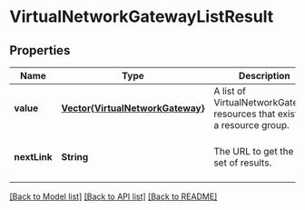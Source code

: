 # VirtualNetworkGatewayListResult


## Properties
Name | Type | Description | Notes
------------ | ------------- | ------------- | -------------
**value** | [**Vector{VirtualNetworkGateway}**](VirtualNetworkGateway.md) | A list of VirtualNetworkGateway resources that exists in a resource group. | [optional] [default to nothing]
**nextLink** | **String** | The URL to get the next set of results. | [optional] [readonly] [default to nothing]


[[Back to Model list]](../README.md#models) [[Back to API list]](../README.md#api-endpoints) [[Back to README]](../README.md)


